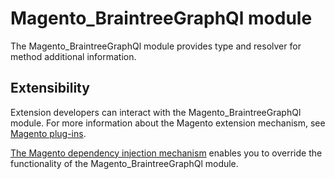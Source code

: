 # Magento_BraintreeGraphQl module

The Magento_BraintreeGraphQl module provides type and resolver for method additional information. 

## Extensibility

Extension developers can interact with the Magento_BraintreeGraphQl module. For more information about the Magento extension mechanism, see [Magento plug-ins](https://devdocs.magento.com/guides/v2.3/extension-dev-guide/plugins.html).

[The Magento dependency injection mechanism](https://devdocs.magento.com/guides/v2.3/extension-dev-guide/depend-inj.html) enables you to override the functionality of the Magento_BraintreeGraphQl module.
